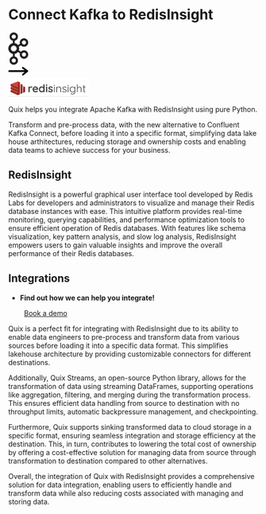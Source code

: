 # Connect Kafka to RedisInsight

<div class="connect-images cards blog-grid-card" markdown>
<div>
<img src="../images/kafka_logo.png" width="40px" />
</div>
<div>
<img src="../images/arrow.svg" width="40px" />
</div>
<div>
<img src="./images/redisinsight_1.jpg" />
</div>
</div>

Quix helps you integrate Apache Kafka with RedisInsight using pure Python.

Transform and pre-process data, with the new alternative to Confluent Kafka Connect, before loading it into a specific format, simplifying data lake house arthitectures, reducing storage and ownership costs and enabling data teams to achieve success for your business.

## RedisInsight

RedisInsight is a powerful graphical user interface tool developed by Redis Labs for developers and administrators to visualize and manage their Redis database instances with ease. This intuitive platform provides real-time monitoring, querying capabilities, and performance optimization tools to ensure efficient operation of Redis databases. With features like schema visualization, key pattern analysis, and slow log analysis, RedisInsight empowers users to gain valuable insights and improve the overall performance of their Redis databases.

## Integrations

<div class="grid cards" markdown>

- __Find out how we can help you integrate!__

    <a class="md-button md-button--primary" href="https://share.hsforms.com/1iW0TmZzKQMChk0lxd_tGiw4yjw2?__hstc=175542013.2303933fbd746c0ac86d9ccbe9bc9100.1728383268831.1729603416735.1729620918855.31&__hssc=175542013.1.1729620918855&__hsfp=2132701734" target="_blank" style="margin:.5rem;">Book a demo</a>

</div>


Quix is a perfect fit for integrating with RedisInsight due to its ability to enable data engineers to pre-process and transform data from various sources before loading it into a specific data format. This simplifies lakehouse architecture by providing customizable connectors for different destinations. 

Additionally, Quix Streams, an open-source Python library, allows for the transformation of data using streaming DataFrames, supporting operations like aggregation, filtering, and merging during the transformation process. This ensures efficient data handling from source to destination with no throughput limits, automatic backpressure management, and checkpointing.

Furthermore, Quix supports sinking transformed data to cloud storage in a specific format, ensuring seamless integration and storage efficiency at the destination. This, in turn, contributes to lowering the total cost of ownership by offering a cost-effective solution for managing data from source through transformation to destination compared to other alternatives.

Overall, the integration of Quix with RedisInsight provides a comprehensive solution for data integration, enabling users to efficiently handle and transform data while also reducing costs associated with managing and storing data.

